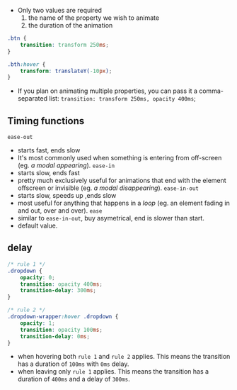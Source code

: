 - Only two values are required
	1. the name of the property we wish to animate
	2. the duration of the animation
```css
.btn {
	transition: transform 250ms;
}

.bth:hover {
	transform: translateY(-10px);
}
```
- If you plan on animating multiple properties, you can pass it a comma-separated list: `transition: transform 250ms, opacity 400ms`;

## Timing functions
`ease-out`
- starts fast, ends slow
- It's most commonly used when something is entering from off-screen (eg. *a modal appearing*).
`ease-in`
- starts slow, ends fast
- pretty much exclusively useful for animations that end with the element offscreen or invisible (eg. _a modal disappearing_).
`ease-in-out`
- starts slow, speeds up ,ends slow
- most useful for anything that happens in a *loop* (eg. an element fading in and out, over and over).
`ease`
- similar to `ease-in-out`, buy asymetrical, end is slower than start.
- default value.

## delay
```css
/* rule 1 */
.dropdown {
	opacity: 0;
	transition: opacity 400ms;
	transition-delay: 300ms;
}

/* rule 2 */
.dropdown-wrapper:hover .dropdown {
	opacity: 1;
	transition: opacity 100ms;
	transition-delay: 0ms;
}
```
- when hovering both `rule 1` and  `rule 2` applies. This means the transition has a duration of `100ms` with `0ms` delay.
- when leaving only `rule 1` applies. This means the transition has a duration of `400ms` and a delay of `300ms`.